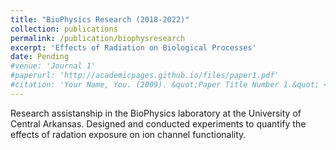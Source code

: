 ```yaml
---
title: "BioPhysics Research (2018-2022)"
collection: publications
permalink: /publication/biophysresearch
excerpt: 'Effects of Radiation on Biological Processes'
date: Pending
#venue: 'Journal 1'
#paperurl: 'http://academicpages.github.io/files/paper1.pdf'
#citation: 'Your Name, You. (2009). &quot;Paper Title Number 1.&quot; <i>Journal 1</i>. 1(1).'
---
```

Research assistanship in the BioPhysics laboratory at the University of Central Arkansas. Designed and conducted experiments to quantify the effects of radation exposure on ion channel functionality.

